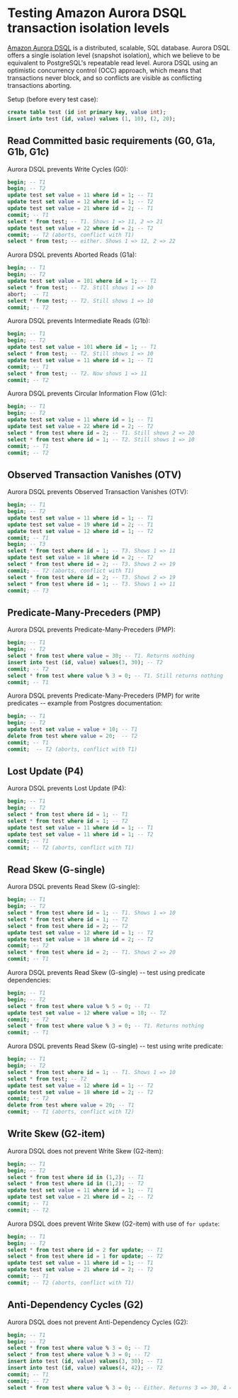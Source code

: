 Testing Amazon Aurora DSQL transaction isolation levels
=======================================================

[Amazon Aurora DSQL](https://aws.amazon.com/rds/aurora/dsql/) is a distributed, scalable, SQL database. Aurora
DSQL offers a single isolation level (snapshot isolation), which we believe to be equivalent to PostgreSQL's
repeatable read level. Aurora DSQL using an optimistic concurrency control (OCC) approach, which means that
transactions never block, and so conflicts are visible as conflicting transactions aborting.

Setup (before every test case):

```sql
create table test (id int primary key, value int);
insert into test (id, value) values (1, 10), (2, 20);
```

Read Committed basic requirements (G0, G1a, G1b, G1c)
-----------------------------------------------------

Aurora DSQL prevents Write Cycles (G0):

```sql
begin; -- T1
begin; -- T2
update test set value = 11 where id = 1; -- T1
update test set value = 12 where id = 1; -- T2
update test set value = 21 where id = 2; -- T1
commit; -- T1
select * from test; -- T1. Shows 1 => 11, 2 => 21
update test set value = 22 where id = 2; -- T2
commit; -- T2 (aborts, conflict with T1)
select * from test; -- either. Shows 1 => 12, 2 => 22
```

Aurora DSQL prevents Aborted Reads (G1a):

```sql
begin; -- T1
begin; -- T2
update test set value = 101 where id = 1; -- T1
select * from test; -- T2. Still shows 1 => 10
abort;  -- T1
select * from test; -- T2. Still shows 1 => 10
commit; -- T2
```

Aurora DSQL prevents Intermediate Reads (G1b):

```sql
begin; -- T1
begin; -- T2
update test set value = 101 where id = 1; -- T1
select * from test; -- T2. Still shows 1 => 10
update test set value = 11 where id = 1; -- T1
commit; -- T1
select * from test; -- T2. Now shows 1 => 11
commit; -- T2
```

Aurora DSQL prevents Circular Information Flow (G1c):

```sql
begin; -- T1
begin; -- T2
update test set value = 11 where id = 1; -- T1
update test set value = 22 where id = 2; -- T2
select * from test where id = 2; -- T1. Still shows 2 => 20
select * from test where id = 1; -- T2. Still shows 1 => 10
commit; -- T1
commit; -- T2
```


Observed Transaction Vanishes (OTV)
-----------------------------------

Aurora DSQL prevents Observed Transaction Vanishes (OTV):

```sql
begin; -- T1
begin; -- T2
update test set value = 11 where id = 1; -- T1
update test set value = 19 where id = 2; -- T1
update test set value = 12 where id = 1; -- T2
commit; -- T1
begin; -- T3
select * from test where id = 1; -- T3. Shows 1 => 11
update test set value = 18 where id = 2; -- T2
select * from test where id = 2; -- T3. Shows 2 => 19
commit; -- T2 (aborts, conflict with T1)
select * from test where id = 2; -- T3. Shows 2 => 19
select * from test where id = 1; -- T3. Shows 1 => 11
commit; -- T3
```

Predicate-Many-Preceders (PMP)
------------------------------

Aurora DSQL prevents Predicate-Many-Preceders (PMP):

```sql
begin; -- T1
begin; -- T2
select * from test where value = 30; -- T1. Returns nothing
insert into test (id, value) values(3, 30); -- T2
commit; -- T2
select * from test where value % 3 = 0; -- T1. Still returns nothing
commit; -- T1
```

Aurora DSQL prevents Predicate-Many-Preceders (PMP) for write predicates -- example from Postgres documentation:

```sql
begin; -- T1
begin; -- T2
update test set value = value + 10; -- T1
delete from test where value = 20;  -- T2
commit; -- T1
commit;  -- T2 (aborts, conflict with T1)
```


Lost Update (P4)
----------------

Aurora DSQL prevents Lost Update (P4):

```sql
begin; -- T1
begin; -- T2
select * from test where id = 1; -- T1
select * from test where id = 1; -- T2
update test set value = 11 where id = 1; -- T1
update test set value = 11 where id = 1; -- T2
commit; -- T1
commit; -- T2 (aborts, conflict with T1)
```

Read Skew (G-single)
--------------------

Aurora DSQL prevents Read Skew (G-single):

```sql
begin; -- T1
begin; -- T2
select * from test where id = 1; -- T1. Shows 1 => 10
select * from test where id = 1; -- T2
select * from test where id = 2; -- T2
update test set value = 12 where id = 1; -- T2
update test set value = 18 where id = 2; -- T2
commit; -- T2
select * from test where id = 2; -- T1. Shows 2 => 20
commit; -- T1
```

Aurora DSQL prevents Read Skew (G-single) -- test using predicate dependencies:

```sql
begin; -- T1
begin; -- T2
select * from test where value % 5 = 0; -- T1
update test set value = 12 where value = 10; -- T2
commit; -- T2
select * from test where value % 3 = 0; -- T1. Returns nothing
commit; -- T1
```

Aurora DSQL prevents Read Skew (G-single) -- test using write predicate:

```sql
begin; -- T1
begin; -- T2
select * from test where id = 1; -- T1. Shows 1 => 10
select * from test; -- T2
update test set value = 12 where id = 1; -- T2
update test set value = 18 where id = 2; -- T2
commit; -- T2
delete from test where value = 20; -- T1
commit; -- T1 (aborts, conflict with T2)
```


Write Skew (G2-item)
--------------------

Aurora DSQL does not prevent Write Skew (G2-item):

```sql
begin; -- T1
begin; -- T2
select * from test where id in (1,2); -- T1
select * from test where id in (1,2); -- T2
update test set value = 11 where id = 1; -- T1
update test set value = 21 where id = 2; -- T2
commit; -- T1
commit; -- T2
```

Aurora DSQL does prevent Write Skew (G2-item) with use of `for update`:

```sql
begin; -- T1
begin; -- T2
select * from test where id = 2 for update; -- T1
select * from test where id = 1 for update; -- T2
update test set value = 11 where id = 1; -- T1
update test set value = 21 where id = 2; -- T2
commit; -- T1
commit; -- T2 (aborts, conflict with T1)
```

Anti-Dependency Cycles (G2)
---------------------------

Aurora DSQL does not prevent Anti-Dependency Cycles (G2):

```sql
begin; -- T1
begin; -- T2
select * from test where value % 3 = 0; -- T1
select * from test where value % 3 = 0; -- T2
insert into test (id, value) values(3, 30); -- T1
insert into test (id, value) values(4, 42); -- T2
commit; -- T1
commit; -- T2
select * from test where value % 3 = 0; -- Either. Returns 3 => 30, 4 => 42
```

